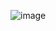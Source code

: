 ![image](https://github.com/deivydumb/HackatonOCR/assets/85261298/a71dccae-55e0-4bdd-bd16-020930d96270)
